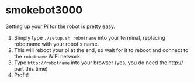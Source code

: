 # smokebot3000
Setting up your Pi for the robot is pretty easy.
1. Simply type `./setup.sh robotname` into your terminal, replacing robotname with your robot's name.
2. This will reboot your pi at the end, so wait for it to reboot and connect to the `robotname` WiFi network.
3. Type `http://robotname` into your browser (yes, you do need the http:// part this time)
4. Profit!
